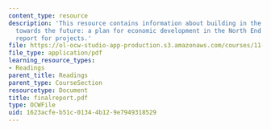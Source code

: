 ```yaml
---
content_type: resource
description: 'This resource contains information about building in the present, growing
  towards the future: a plan for economic development in the North End as a final
  report for projects.'
file: https://ol-ocw-studio-app-production.s3.amazonaws.com/courses/11-945-springfield-studio-fall-2005/1623acfeb51c01344b129e7949318529_finalreport.pdf
file_type: application/pdf
learning_resource_types:
- Readings
parent_title: Readings
parent_type: CourseSection
resourcetype: Document
title: finalreport.pdf
type: OCWFile
uid: 1623acfe-b51c-0134-4b12-9e7949318529
---
```

